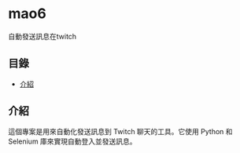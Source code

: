# mao6

自動發送訊息在twitch

## 目錄

- [介紹](#介紹)

## 介紹

這個專案是用來自動化發送訊息到 Twitch 聊天的工具。它使用 Python 和 Selenium 庫來實現自動登入並發送訊息。


